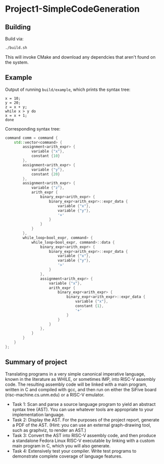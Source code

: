# Project1-SimpleCodeGeneration

## Building

Build via:

```bash
./build.sh
```

This will invoke CMake and download any dependcies that aren't found on the
system.

## Example

Output of running `build/example`, which prints the syntax tree:

```
x = 10;
y = 20;
z = x + y;
while x > y do
x = x + 1;
done
```

Corresponding syntax tree:

```cpp
command comm = command {
    std::vector<command> {
        assignment<arith_expr> {
            variable {"x"},
            constant {10}
        },
        assignment<arith_expr> {
            variable {"y"},
            constant {20}
        },
        assignment<arith_expr> {
            variable {"z"},
            arith_expr {
                binary_expr<arith_expr> {
                    binary_expr<arith_expr>::expr_data {
                        variable {"x"},
                        variable {"y"},
                        '+'
                    }
                }
            }
        },
        while_loop<bool_expr, command> {
            while_loop<bool_expr, command>::data {
                binary_expr<arith_expr> {
                    binary_expr<arith_expr>::expr_data {
                        variable {"x"},
                        variable {"y"},
                        '>'
                    }
                },
                assignment<arith_expr> {
                    variable {"x"},
                    arith_expr {
                        binary_expr<arith_expr> {
                            binary_expr<arith_expr>::expr_data {
                                variable {"x"},
                                constant {1},
                                '+'
                            }
                        }
                    }
                },
            }
        }
    }
};
```

## Summary of project

Translating programs in a very simple canonical imperative language, known in
the literature as WHILE, or sometimes IMP, into RISC-V assembly code. The
resulting assembly code will be linked with a main program, written in C and
compiled with gcc, and then run on either the SiFive board
(risc-machine.cs.unm.edu) or a RISC-V emulator.

- Task 1: Scan and parse a source language program to yield an abstract syntax
  tree (AST). You can use whatever tools are appropriate to your implementation
  language.
- Task 2: Display the AST. For the purposes of the project report, generate a
  PDF of the AST. (Hint: you can use an external graph-drawing tool, such as
  graphviz, to render an AST.)
- Task 3: Convert the AST into RISC-V assembly code, and then produce a
  standalone Fedora Linux RISC-V executable by linking with a custom main
  program in C, which you will also generate.
- Task 4: Extensively test your compiler. Write test programs to demonstrate
  complete coverage of language features.
